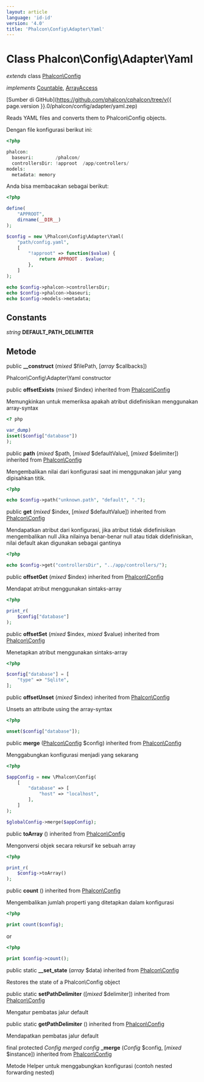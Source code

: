 ```yaml
---
layout: article
language: 'id-id'
version: '4.0'
title: 'Phalcon\Config\Adapter\Yaml'
---
```

# Class **Phalcon\Config\Adapter\Yaml**

*extends* class [Phalcon\Config](Phalcon_Config)

*implements* [Countable](https://php.net/manual/en/class.countable.php), [ArrayAccess](https://php.net/manual/en/class.arrayaccess.php)

[Sumber di GitHub](https://github.com/phalcon/cphalcon/tree/v{{ page.version }}.0/phalcon/config/adapter/yaml.zep)

Reads YAML files and converts them to Phalcon\Config objects.

Dengan file konfigurasi berikut ini:

```php
<?php

phalcon:
  baseuri:        /phalcon/
  controllersDir: !approot  /app/controllers/
models:
  metadata: memory

```

Anda bisa membacakan sebagai berikut:

```php
<?php

define(
    "APPROOT",
    dirname(__DIR__)
);

$config = new \Phalcon\Config\Adapter\Yaml(
    "path/config.yaml",
    [
        "!approot" => function($value) {
            return APPROOT . $value;
        },
    ]
);

echo $config->phalcon->controllersDir;
echo $config->phalcon->baseuri;
echo $config->models->metadata;

```

## Constants

*string* **DEFAULT_PATH_DELIMITER**

## Metode

public **__construct** (*mixed* $filePath, [*array* $callbacks])

Phalcon\Config\Adapter\Yaml constructor

public **offsetExists** (*mixed* $index) inherited from [Phalcon\Config](Phalcon_Config)

Memungkinkan untuk memeriksa apakah atribut didefinisikan menggunakan array-syntax

```php
<? php

var_dump)
isset($config["database"])
);

```

public **path** (*mixed* $path, [*mixed* $defaultValue], [*mixed* $delimiter]) inherited from [Phalcon\Config](Phalcon_Config)

Mengembalikan nilai dari konfigurasi saat ini menggunakan jalur yang dipisahkan titik.

```php
<?php

echo $config->path("unknown.path", "default", ".");

```

public **get** (*mixed* $index, [*mixed* $defaultValue]) inherited from [Phalcon\Config](Phalcon_Config)

Mendapatkan atribut dari konfigurasi, jika atribut tidak didefinisikan mengembalikan null Jika nilainya benar-benar null atau tidak didefinisikan, nilai default akan digunakan sebagai gantinya

```php
<?php

echo $config->get("controllersDir", "../app/controllers/");

```

public **offsetGet** (*mixed* $index) inherited from [Phalcon\Config](Phalcon_Config)

Mendapat atribut menggunakan sintaks-array

```php
<?php

print_r(
    $config["database"]
);

```

public **offsetSet** (*mixed* $index, *mixed* $value) inherited from [Phalcon\Config](Phalcon_Config)

Menetapkan atribut menggunakan sintaks-array

```php
<?php

$config["database"] = [
    "type" => "Sqlite",
];

```

public **offsetUnset** (*mixed* $index) inherited from [Phalcon\Config](Phalcon_Config)

Unsets an attribute using the array-syntax

```php
<?php

unset($config["database"]);

```

public **merge** ([Phalcon\Config](Phalcon_Config) $config) inherited from [Phalcon\Config](Phalcon_Config)

Menggabungkan konfigurasi menjadi yang sekarang

```php
<?php

$appConfig = new \Phalcon\Config(
    [
        "database" => [
            "host" => "localhost",
        ],
    ]
);

$globalConfig->merge($appConfig);

```

public **toArray** () inherited from [Phalcon\Config](Phalcon_Config)

Mengonversi objek secara rekursif ke sebuah array

```php
<?php

print_r(
    $config->toArray()
);

```

public **count** () inherited from [Phalcon\Config](Phalcon_Config)

Mengembalikan jumlah properti yang ditetapkan dalam konfigurasi

```php
<?php

print count($config);

```

or

```php
<?php

print $config->count();

```

public static **__set_state** (*array* $data) inherited from [Phalcon\Config](Phalcon_Config)

Restores the state of a Phalcon\Config object

public static **setPathDelimiter** ([*mixed* $delimiter]) inherited from [Phalcon\Config](Phalcon_Config)

Mengatur pembatas jalur default

public static **getPathDelimiter** () inherited from [Phalcon\Config](Phalcon_Config)

Mendapatkan pembatas jalur default

final protected *Config merged config* **_merge** (*Config* $config, [*mixed* $instance]) inherited from [Phalcon\Config](Phalcon_Config)

Metode Helper untuk menggabungkan konfigurasi (contoh nested forwarding nested)